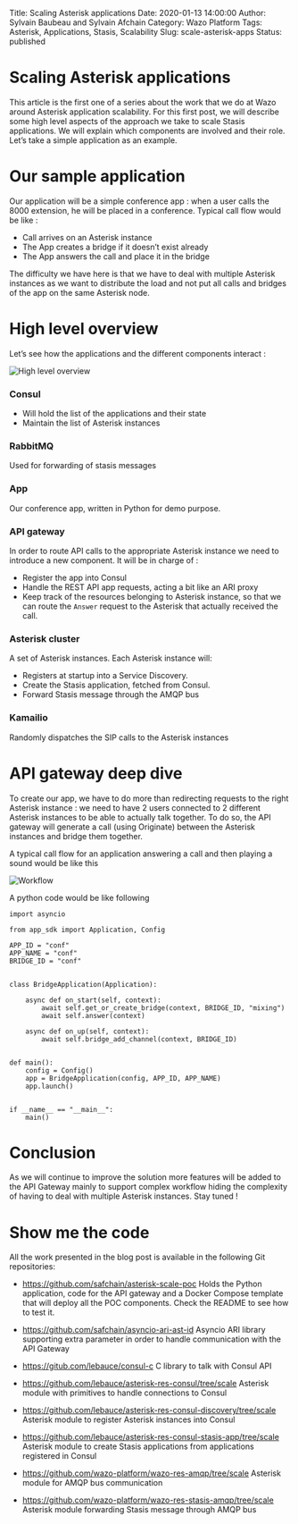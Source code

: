 Title: Scaling Asterisk applications
Date: 2020-01-13 14:00:00
Author: Sylvain Baubeau and Sylvain Afchain
Category: Wazo Platform
Tags: Asterisk, Applications, Stasis, Scalability
Slug: scale-asterisk-apps
Status: published

# Scaling Asterisk applications

This article is the first one of a series about the work that we do at Wazo around Asterisk application scalability. For this first post, we will describe some high level aspects of the approach we take to scale Stasis applications. We will explain which components are involved and their role. Let’s take a simple application as an example.

# Our sample application

Our application will be a simple conference app : when a user calls the 8000 extension, he will be placed in a conference.
Typical call flow would be like :

- Call arrives on an Asterisk instance
- The App creates a bridge if it doesn’t exist already
- The App answers the call and place it in the bridge

The difficulty we have here is that we have to deal with multiple Asterisk instances as we want to distribute the load and not put all calls and bridges of the app on the same Asterisk node.


# High level overview

Let’s see how the applications and the different components interact :

![High level overview](../images/blog/scale-apps/scale-app-high-level-overview.png)

### Consul

* Will hold the list of the applications and their state
* Maintain the list of Asterisk instances

### RabbitMQ

Used for forwarding of stasis messages

### App
  Our conference app, written in Python for demo purpose.

### API gateway
  In order to route API calls to the appropriate Asterisk instance we need to introduce a new component. It will be in charge of :

  * Register the app into Consul
  * Handle the REST API app requests, acting a bit like an ARI proxy
  * Keep track of the resources belonging to Asterisk instance, so that we can route the `Answer` request to the Asterisk that actually received the call.

### Asterisk cluster
  A set of Asterisk instances. Each Asterisk instance will:

  * Registers at startup into a Service Discovery.
  * Create the Stasis application, fetched from Consul.
  * Forward Stasis message through the AMQP bus

### Kamailio
  Randomly dispatches the SIP calls to the Asterisk instances


# API gateway deep dive

To create our app, we have to do more than redirecting requests to the right Asterisk instance : we need to have 2 users connected to 2 different Asterisk instances to be able to actually talk together. To do so, the API gateway will generate a call (using Originate) between the Asterisk instances and bridge them together.

A typical call flow for an application answering a call and then playing a sound would be like this

![Workflow](../images/blog/scale-apps/scale-app-conf-app-workflow.png)

A python code would be like following

```ShellSession
import asyncio

from app_sdk import Application, Config

APP_ID = "conf"
APP_NAME = "conf"
BRIDGE_ID = "conf"


class BridgeApplication(Application):

    async def on_start(self, context):
        await self.get_or_create_bridge(context, BRIDGE_ID, "mixing")
        await self.answer(context)

    async def on_up(self, context):
        await self.bridge_add_channel(context, BRIDGE_ID)


def main():
    config = Config()
    app = BridgeApplication(config, APP_ID, APP_NAME)
    app.launch()


if __name__ == "__main__":
    main()
```


# Conclusion

As we will continue to improve the solution more features will be added to the API Gateway mainly to support complex workflow hiding the complexity of having to deal with multiple Asterisk instances. Stay tuned !


# Show me the code

All the work presented in the blog post is available in the following Git repositories:

* https://github.com/safchain/asterisk-scale-poc
  Holds the Python application, code for the API gateway and a Docker Compose template that will deploy all the POC components. Check the README to see how to test it.

* https://github.com/safchain/asyncio-ari-ast-id
  Asyncio ARI library supporting extra parameter in order to handle communication with the API Gateway

* https://gitub.com/lebauce/consul-c
  C library to talk with Consul API

* https://github.com/lebauce/asterisk-res-consul/tree/scale
  Asterisk module with primitives to handle connections to Consul

* https://github.com/lebauce/asterisk-res-consul-discovery/tree/scale
  Asterisk module to register Asterisk instances into Consul

* https://github.com/lebauce/asterisk-res-consul-stasis-app/tree/scale
  Asterisk module to create Stasis applications from applications registered in Consul

* https://github.com/wazo-platform/wazo-res-amqp/tree/scale
  Asterisk module for AMQP bus communication

* https://github.com/wazo-platform/wazo-res-stasis-amqp/tree/scale
  Asterisk module forwarding Stasis message through AMQP bus
